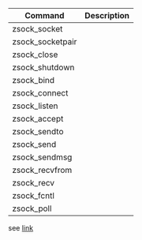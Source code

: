 | Command | Description |
| --- | --- |
| zsock_socket |  |
| zsock_socketpair |  |
| zsock_close |  |
| zsock_shutdown |  |
| zsock_bind |  |
| zsock_connect |  |
| zsock_listen |  |
| zsock_accept |  |
| zsock_sendto |  |
| zsock_send |  |
| zsock_sendmsg |  |
| zsock_recvfrom |  |
| zsock_recv |  |
| zsock_fcntl |  |
| zsock_poll |  |

see [link](https://docs.zephyrproject.org/latest/reference/networking/sockets.html#id1)

